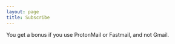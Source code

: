 ```yaml
---
layout: page
title: Subscribe
---
```


You get a bonus if you use ProtonMail or Fastmail, and not Gmail.
